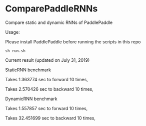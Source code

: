 # ComparePaddleRNNs

Compare static and dynamic RNNs of PaddlePaddle

Usage:

Please install PaddlePaddle before running the scripts in this repo

```
sh run.sh
```

Current result (updated on July 31, 2019)


StaticRNN benchmark

Takes 1.363774 sec to forward 10 times,

Takes 2.570426 sec to backward 10 times,

DynamicRNN benchmark

Takes 1.557857 sec to forward 10 times,

Takes 32.451699 sec to backward 10 times,
